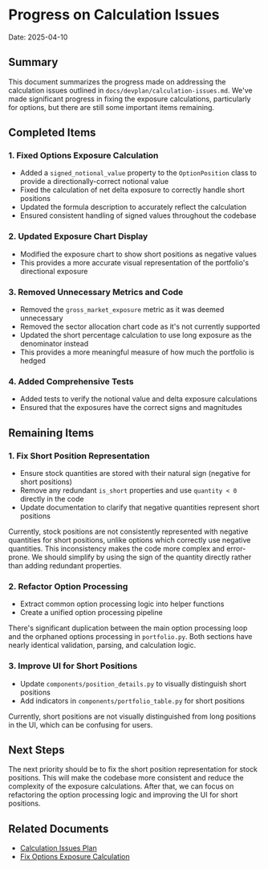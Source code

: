 # Progress on Calculation Issues

Date: 2025-04-10

## Summary

This document summarizes the progress made on addressing the calculation issues outlined in `docs/devplan/calculation-issues.md`. We've made significant progress in fixing the exposure calculations, particularly for options, but there are still some important items remaining.

## Completed Items

### 1. Fixed Options Exposure Calculation

- Added a `signed_notional_value` property to the `OptionPosition` class to provide a directionally-correct notional value
- Fixed the calculation of net delta exposure to correctly handle short positions
- Updated the formula description to accurately reflect the calculation
- Ensured consistent handling of signed values throughout the codebase

### 2. Updated Exposure Chart Display

- Modified the exposure chart to show short positions as negative values
- This provides a more accurate visual representation of the portfolio's directional exposure

### 3. Removed Unnecessary Metrics and Code

- Removed the `gross_market_exposure` metric as it was deemed unnecessary
- Removed the sector allocation chart code as it's not currently supported
- Updated the short percentage calculation to use long exposure as the denominator instead
- This provides a more meaningful measure of how much the portfolio is hedged

### 4. Added Comprehensive Tests

- Added tests to verify the notional value and delta exposure calculations
- Ensured that the exposures have the correct signs and magnitudes

## Remaining Items

### 1. Fix Short Position Representation

- Ensure stock quantities are stored with their natural sign (negative for short positions)
- Remove any redundant `is_short` properties and use `quantity < 0` directly in the code
- Update documentation to clarify that negative quantities represent short positions

Currently, stock positions are not consistently represented with negative quantities for short positions, unlike options which correctly use negative quantities. This inconsistency makes the code more complex and error-prone. We should simplify by using the sign of the quantity directly rather than adding redundant properties.

### 2. Refactor Option Processing

- Extract common option processing logic into helper functions
- Create a unified option processing pipeline

There's significant duplication between the main option processing loop and the orphaned options processing in `portfolio.py`. Both sections have nearly identical validation, parsing, and calculation logic.

### 3. Improve UI for Short Positions

- Update `components/position_details.py` to visually distinguish short positions
- Add indicators in `components/portfolio_table.py` for short positions

Currently, short positions are not visually distinguished from long positions in the UI, which can be confusing for users.

## Next Steps

The next priority should be to fix the short position representation for stock positions. This will make the codebase more consistent and reduce the complexity of the exposure calculations. After that, we can focus on refactoring the option processing logic and improving the UI for short positions.

## Related Documents

- [Calculation Issues Plan](../devplan/calculation-issues.md)
- [Fix Options Exposure Calculation](./2025-04-10-fix-options-exposure-calculation.md)
